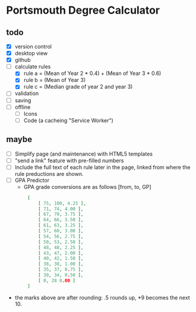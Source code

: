 # Portsmouth Degree Calculator

## todo

* [x] version control
* [x] desktop view
* [x] github
* [ ] calculate rules
  * [x] rule a = (Mean of Year 2 * 0.4) + (Mean of Year 3 * 0.6)  
  * [x] rule b = (Mean of Year 3)
  * [x] rule c = (Median grade of year 2 and year 3)
* [ ] validation
* [ ] saving
* [ ] offline
  * [ ] Icons
  * [ ] Code (a cacheing "Service Worker")

## maybe
* [ ] Simplify page (and maintenance) with HTML5 templates
* [ ] "send a link" feature with pre-filled numbers
* [ ] Include the full text of each rule later in the page, linked from where the rule preductions are shown.
* [ ] GPA Predictor
  * GPA grade conversions are as follows [from, to, GP]
```JSON
        [
            [ 75, 100, 4.25 ],
            [ 71, 74, 4.00 ],
            [ 67, 70, 3.75 ],
            [ 64, 66, 3.50 ],
            [ 61, 63, 3.25 ],
            [ 57, 60, 3.00 ],
            [ 54, 56, 2.75 ],
            [ 50, 53, 2.50 ],
            [ 48, 48, 2.25 ],
            [ 43, 47, 2.00 ],
            [ 40, 42, 1.50 ],
            [ 38, 38, 1.00 ],
            [ 35, 37, 0.75 ],
            [ 30, 34, 0.50 ],
            [ 0, 28 0.00 ]
        ]
```
  * the marks above are after rounding: .5 rounds up, *9 becomes the next 10.
